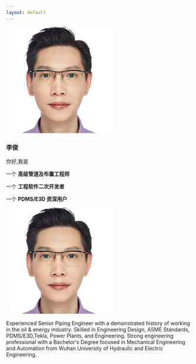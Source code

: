 ```yaml
---
layout: default
---
```


<div class="image"><img src="/media/profile.png" alt=""></div>
<div class="author">
    <h3>李俊</h3>
    <div class="designation">
        你好,我是
        <div class="typing-title">
            <p>一个 <strong>高级管道及布置工程师</strong></p>
            <p>一个 <strong>工程软件二次开发者</strong></p>
            <p>一个 <strong>PDMS/E3D 资深用户</strong></p>
        </div>
        <span class="typed-title"></span>
    </div>
</div>

![profile](/media/profile.png)

Experienced Senior Piping Engineer with a demonstrated history of working in the oil & energy industry. Skilled in Engineering Design, ASME Standards, PDMS/E3D,Tekla, Power Plants, and Engineering. Strong engineering professional with a Bachelor's Degree focused in Mechanical Engineering and Automation from Wuhan University of Hydraulic and Electric Engineering.